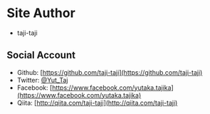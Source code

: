 # Site Author

- taji-taji

## Social Account

- Github: [https://github.com/taji-taji](https://github.com/taji-taji)
- Twitter: [@Yut_Taj](https://twitter.com/Yut_Taj)
- Facebook: [https://www.facebook.com/yutaka.tajika](https://www.facebook.com/yutaka.tajika)
- Qiita: [http://qiita.com/taji-taji](http://qiita.com/taji-taji)

